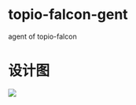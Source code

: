 # topio-falcon-gent
agent of topio-falcon

# 设计图

![](https://raw.githubusercontent.com/smaugx/topio-falcon-agent/main/topio-falcon-agent.jpeg)
